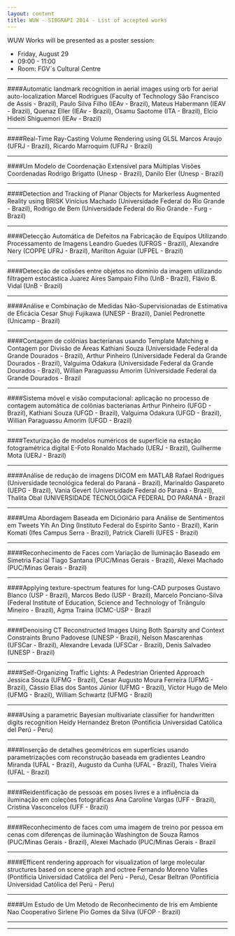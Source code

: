 ```yaml
---
layout: content
title: WUW - SIBGRAPI 2014 - List of accepted works
---
```

WUW Works will be presented as a poster session: 

- Friday, August 29
- 09:00 - 11:00
- Room: FGV´s Cultural Centre

* * *
####Automatic landmark recognition in aerial images using orb for aerial auto-localization
Marcel Rodrigues (Faculty of Technology São Francisco de Assis - Brazil), Paulo Silva Filho (IEAv - Brazil), Mateus Habermann (IEAV - Brazil), Quenaz Eller (IEAv - Brazil), Osamu Saotome (ITA - Brazil), Elcio Hideiti Shiguemori (IEAv - Brazil)

* * *
####Real-Time Ray-Casting Volume Rendering using GLSL
Marcos Araujo (UFRJ - Brazil), Ricardo Marroquim (UFRJ - Brazil)

* * *
####Um Modelo de Coordenação Extensível para Múltiplas Visões Coordenadas
Rodrigo Brigatto (Unesp - Brazil), Danilo Eler (Unesp - Brazil)

* * *
####Detection and Tracking of Planar Objects for Markerless Augmented Reality using BRISK
Vinícius Machado (Universidade Federal do Rio Grande - Brazil), Rodrigo de Bem (Universidade Federal do Rio Grande - Furg - Brazil)

* * *
####Detecção Automática de Defeitos na Fabricação de Equipos Utilizando Processamento de Imagens
Leandro Guedes (UFRGS - Brazil), Alexandre Nery (COPPE UFRJ - Brazil),  Marilton Aguiar (UFPEL - Brazil)

* * *
####Detecção de colisões entre objetos no domínio da imagem utilizando filtragem estocástica
Juarez Aires Sampaio Filho (UnB - Brazil), Flávio B. Vidal (UnB - Brazil)

* * *
####Análise e Combinação de Medidas Não-Supervisionadas de Estimativa de Eficácia
Cesar Shuji Fujikawa (UNESP - Brazil), Daniel Pedronette (Unicamp - Brazil)

* * *
####Contagem de colônias bacterianas usando Template Matching e Contagem por Divisão de Áreas
Kathiani Souza (Universidade Federal da Grande Dourados - Brazil), Arthur Pinheiro (Universidade Federal da Grande Dourados - Brazil), Valguima Odakura (Universidade Federal da Grande Dourados - Brazil), Willian Paraguassu Amorim (Universidade Federal da Grande Dourados - Brazil

* * *
####Sistema móvel e visão computacional: aplicação no processo de contagem automática de colônias bacterianas
Arthur Pinheiro (UFGD - Brazil), Kathiani Souza (UFGD - Brazil), Valguima Odakura (UFGD - Brazil), Willian Paraguassu Amorim (UFGD - Brazil)

* * *
####Texturização de modelos numéricos de superfície na estação fotogramétrica digital E-Foto
Ronaldo Machado (UERJ - Brazil), Guilherme Mota (UERJ - Brazil)

* * *
####Análise de redução de imagens DICOM em MATLAB
Rafael Rodrigues (Universidade tecnológica federal do Paraná - Brazil), Marinaldo Gaspareto (UEPG - Brazil), Vania Gevert (Universidade Federal do Paraná - Brazil), Thalita Obal (UNIVERSIDADE TECNOLÓGICA FEDERAL DO PARANÁ - Brazil

* * *
####Uma Abordagem Baseada em Dicionário para Análise de Sentimentos em Tweets
Yih An Ding (Instituto Federal do Espírito Santo - Brazil), Karin Komati (Ifes Campus Serra - Brazil), Patrick Ciarelli (UFES - Brazil)

* * *
####Reconhecimento de Faces com Variação de Iluminação Baseado em Simetria Facial
Tiago Santana (PUC/Minas Gerais - Brazil), Alexei Machado (PUC/Minas Gerais - Brazil)

* * *
####Applying texture-spectrum features for lung-CAD purposes
Gustavo Blanco (USP - Brazil), Marcos Bedo (USP - Brazil), Marcelo Ponciano-Silva (Federal Institute of Education, Science and Technology of Triângulo Mineiro - Brazil), Agma Traina (ICMC-USP - Brazil

* * *
####Denoising CT Reconstructed Images Using Both Sparsity and Context Constraints
Bruno Padovese (UNESP - Brazil), Nelson Mascarenhas (UFSCar - Brazil), Alexandre Levada (UFSCar - Brazil), Denis Salvadeo (UNESP - Brazil)

* * *
####Self-Organizing Traffic Lights: A Pedestrian Oriented Approach
Jessica Souza (UFMG - Brazil), Cesar Augusto Moura Ferreira (UFMG - Brazil), Cássio Elias dos Santos Júnior (UFMG - Brazil), Victor Hugo de Melo (UFMG - Brazil), William Schwartz (UFMG - Brazil)

* * *
####Using a parametric Bayesian multivariate classifier for handwritten digits recognition
Heidy Hernandez Breton (Pontificia Universidad Católica del Perú - Peru)

* * *
####Inserção de detalhes geométricos em superfícies usando parametrizações com reconstrução baseada em gradientes
Leandro Miranda (UFAL - Brazil), Augusto da Cunha (UFAL - Brazil), Thales Vieira (UFAL - Brazil)

* * *
####Reidentificação de pessoas em poses livres e a influência da iluminação em coleções fotográficas
Ana Caroline Vargas (UFF - Brazil), Cristina Vasconcelos (UFF - Brazil)

* * *
####Reconhecimento de faces com uma imagem de treino por pessoa em cenas com diferenças de iluminação
Washington de Souza Ramos (PUC/Minas Gerais - Brazil), Alexei Machado (PUC/Minas Gerais - Brazil

* * *
####Efficent rendering approach for visualization of large molecular structures based on scene graph and octree
Fernando Moreno Valles (Pontificia Universidad Católica del Perú - Peru), Cesar Beltran (Pontificia Universidad Católica del Perú - Peru)

* * *
####Um Estudo de Um Metodo de Reconhecimento de Iris em Ambiente Nao Cooperativo
Sirlene Pio Gomes da Silva (UFOP - Brazil)

* * *
* * *